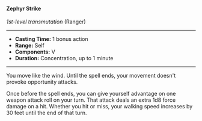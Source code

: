 #### Zephyr Strike
*1st-level transmutation* (Ranger)
___
- **Casting Time:** 1 bonus action
- **Range:** Self
- **Components:** V
- **Duration:** Concentration, up to 1 minute
---
You move like the wind. Until the spell ends, your movement doesn't provoke opportunity attacks.

Once before the spell ends, you can give yourself advantage on one weapon attack roll on your turn. That attack deals an extra 1d8 force damage on a hit. Whether you hit or miss, your walking speed increases by 30 feet until the end of that turn.